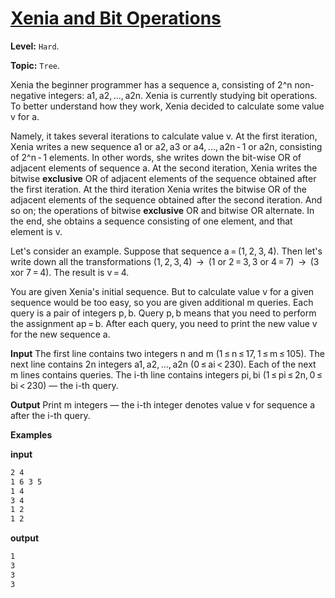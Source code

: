 # [Xenia and Bit Operations](https://codeforces.com/problemset/problem/339/D)

**Level:** `Hard`.

**Topic:** `Tree`.

Xenia the beginner programmer has a sequence a, consisting of 2^n non-negative integers: a1, a2, ..., a2n. Xenia is currently studying bit operations. To better understand how they work, Xenia decided to calculate some value v for a.

Namely, it takes several iterations to calculate value v. At the first iteration, Xenia writes a new sequence a1 or a2, a3 or a4, ..., a2n - 1 or a2n, consisting of 2^n - 1 elements. In other words, she writes down the bit-wise OR of adjacent elements of sequence a. At the second iteration, Xenia writes the bitwise **exclusive** OR of adjacent elements of the sequence obtained after the first iteration. At the third iteration Xenia writes the bitwise OR of the adjacent elements of the sequence obtained after the second iteration. And so on; the operations of bitwise **exclusive** OR and bitwise OR alternate. In the end, she obtains a sequence consisting of one element, and that element is v.

Let's consider an example. Suppose that sequence a = (1, 2, 3, 4). Then let's write down all the transformations (1, 2, 3, 4)  →  (1 or 2 = 3, 3 or 4 = 7)  →  (3 xor 7 = 4). The result is v = 4.

You are given Xenia's initial sequence. But to calculate value v for a given sequence would be too easy, so you are given additional m queries. Each query is a pair of integers p, b. Query p, b means that you need to perform the assignment ap = b. After each query, you need to print the new value v for the new sequence a.

**Input**
The first line contains two integers n and m (1 ≤ n ≤ 17, 1 ≤ m ≤ 105). The next line contains 2n integers a1, a2, ..., a2n (0 ≤ ai < 230). Each of the next m lines contains queries. The i-th line contains integers pi, bi (1 ≤ pi ≤ 2n, 0 ≤ bi < 230) — the i-th query.

**Output**
Print m integers — the i-th integer denotes value v for sequence a after the i-th query.

**Examples**

**input**

```txt
2 4
1 6 3 5
1 4
3 4
1 2
1 2
```

**output**

```txt
1
3
3
3
```
